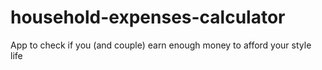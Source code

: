 # household-expenses-calculator
App to check if you (and couple) earn enough money to afford your style life
